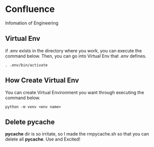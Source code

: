 # Confluence
Infomation of Engineering

## Virtual Env
if .env exists in the directory where you work, you can execute the command below.
Then, you can go into Virtual Env that .env defines.

```
. .env/bin/activate
```

## How Create Virtual Env
You can create Virtual Environment you want through executing the command below.

```
python -m venv <env name>
```

## Delete __pycache__
__pycache__ dir is so irritate, so I made the rmpycache.sh so that you can delete all __pycache__.
Use and Excited!